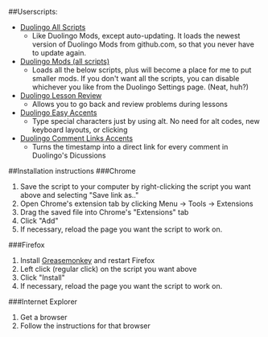 ##Userscripts:


* [Duolingo All Scripts](https://github.com/HodofHod/Userscripts/raw/master/duo-all-scripts.user.js)
  * Like Duolingo Mods, except auto-updating. It loads the newest version of Duolingo Mods from github.com,
    so that you never have to update again.
* [Duolingo Mods (all scripts)](https://github.com/HodofHod/Userscripts/raw/master/duo-mods.user.js)
  * Loads all the below scripts, plus will become a place for me to put smaller mods. If you don't want all the scripts, you can disable whichever you like from the Duolingo Settings page. (Neat, huh?)
* [Duolingo Lesson Review](https://github.com/HodofHod/Userscripts/raw/master/duolingo-lesson-review.user.js)
  * Allows you to go back and review problems during lessons
* [Duolingo Easy Accents](https://github.com/HodofHod/Userscripts/raw/master/duo-easy-accents.user.js)
  * Type special characters just by using alt. No need for alt codes, new keyboard layouts, or clicking
* [Duolingo Comment Links Accents](https://github.com/HodofHod/Userscripts/raw/master/duo-comment-links.user.js)
  * Turns the timestamp into a direct link for every comment in Duolingo's Dicussions




##Installation instructions
###Chrome

1. Save the script to your computer by right-clicking the script you want above and selecting "Save link as.."
2. Open Chrome's extension tab by clicking Menu -> Tools -> Extensions
3. Drag the saved file into Chrome's "Extensions" tab
4. Click "Add"
5. If necessary, reload the page you want the script to work on.

###Firefox

1. Install [Greasemonkey](https://addons.mozilla.org/en-us/firefox/addon/greasemonkey/?src=ss) and restart Firefox
2. Left click (regular click) on the script you want above
3. Click "Install"
4. If necessary, reload the page you want the script to work on.

###Internet Explorer

1. Get a browser
2. Follow the instructions for that browser


